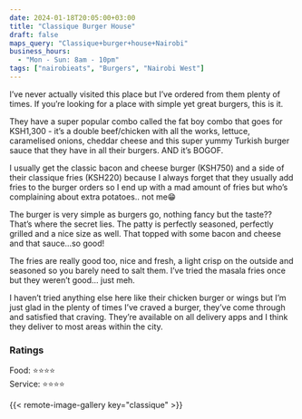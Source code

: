 ```yaml
---
date: 2024-01-18T20:05:00+03:00
title: "Classique Burger House"
draft: false
maps_query: "Classique+burger+house+Nairobi"
business_hours:
  - "Mon - Sun: 8am - 10pm"
tags: ["nairobieats", "Burgers", "Nairobi West"]
---
```


I’ve never actually visited this place but I’ve ordered from them plenty of times. If you’re looking for a place with simple yet great burgers, this is it.

They have a super popular combo called the fat boy combo that goes for KSH1,300 - it’s a double beef/chicken with all the works, lettuce, caramelised onions, cheddar cheese and this super yummy Turkish burger sauce that they have in all their burgers. AND it’s BOGOF.

I usually get the classic bacon and cheese burger (KSH750) and a side of their classique fries (KSH220) because I always forget that they usually add fries to the burger orders so I end up with a mad amount of fries but who’s complaining about extra potatoes.. not me😁

The burger is very simple as burgers go, nothing fancy but the taste?? That’s where the secret lies. The patty is perfectly seasoned, perfectly grilled and a nice size as well. That topped with some bacon and cheese and that sauce…so good!

The fries are really good too, nice and fresh, a light crisp on the outside and seasoned so you barely need to salt them. I’ve tried the masala fries once but they weren’t good… just meh.

I haven’t tried anything else here like their chicken burger or wings but I’m just glad in the plenty of times I’ve craved a burger, they’ve come through and satisfied that craving. They’re available on all delivery apps and I think they deliver to most areas within the city.

### Ratings

Food: ⭐️⭐️⭐️⭐️<br>
Service: ⭐️⭐️⭐️⭐️<br>

{{< remote-image-gallery key="classique" >}}
